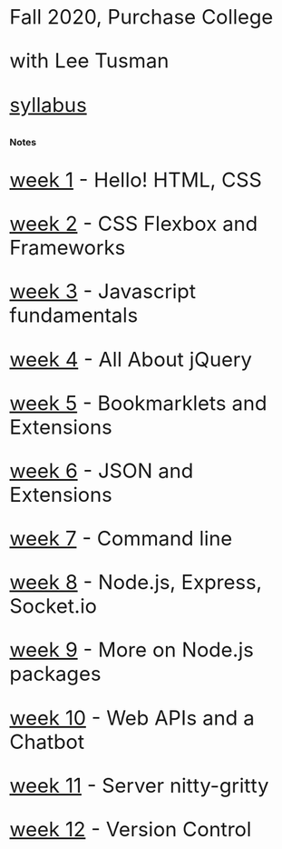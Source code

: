 <style>
p {
 font-size: 2.2rem;
}
</style>


Fall 2020, Purchase College

with Lee Tusman

[syllabus](syllabus/)

### Notes

[week 1](week1/) - Hello! HTML, CSS

[week 2](week2/) - CSS Flexbox and Frameworks

[week 3](week3/) - Javascript fundamentals

[week 4](week4/) - All About jQuery 

[week 5](week5/) - Bookmarklets and Extensions

[week 6](week6/) - JSON and Extensions

[week 7](week7/) - Command line

[week 8](week8/) - Node.js, Express, Socket.io

[week 9](week9/) - More on Node.js packages

[week 10](week10/) - Web APIs and a Chatbot

[week 11](week11/) - Server nitty-gritty

[week 12](week12/) - Version Control


